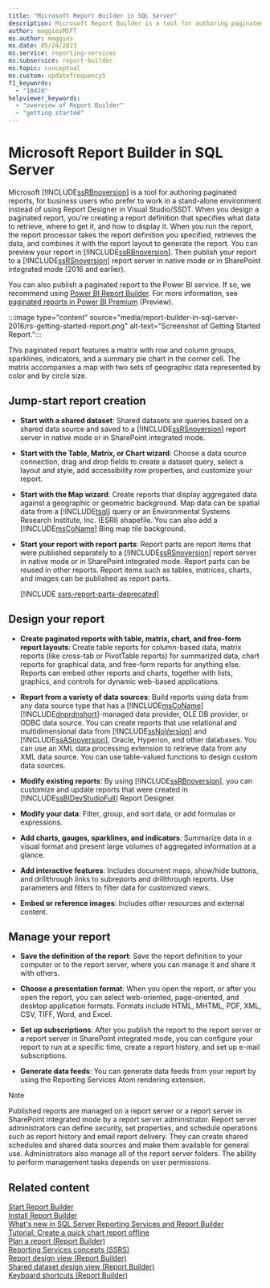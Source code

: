 ```yaml
---
title: "Microsoft Report Builder in SQL Server"
description: Microsoft Report Builder is a tool for authoring paginated reports for SQL Server Reporting Services and Power BI Report Server. To create a report, you specify data to retrieve, where to get it, and how to display it.
author: maggiesMSFT
ms.author: maggies
ms.date: 05/24/2023
ms.service: reporting-services
ms.subservice: report-builder
ms.topic: conceptual
ms.custom: updatefrequency5
f1_keywords:
  - "10428"
helpviewer_keywords:
  - "overview of Report Builder"
  - "getting started"
---
```

# Microsoft Report Builder in SQL Server

Microsoft [!INCLUDE[ssRBnoversion](../../includes/ssrbnoversion.md)] is a tool for authoring paginated reports, for business users who prefer to work in a stand-alone environment instead of using Report Designer in Visual Studio/SSDT. When you design a paginated report, you're creating a report definition that specifies what data to retrieve, where to get it, and how to display it. When you run the report, the report processor takes the report definition you specified, retrieves the data, and combines it with the report layout to generate the report. You can preview your report in [!INCLUDE[ssRBnoversion](../../includes/ssrbnoversion.md)]. Then publish your report to a [!INCLUDE[ssRSnoversion](../../includes/ssrsnoversion-md.md)] report server in native mode or in SharePoint integrated mode (2016 and earlier).

You can also publish a paginated report to the Power BI service. If so, we recommend using [Power BI Report Builder](/power-bi/paginated-reports/report-builder-power-bi). For more information, see [paginated reports in Power BI Premium](/power-bi/paginated-reports-report-builder-power-bi) (Preview).

:::image type="content" source="media/report-builder-in-sql-server-2016/rs-getting-started-report.png" alt-text="Screenshot of Getting Started Report.":::

This paginated report features a matrix with row and column groups, sparklines, indicators, and a summary pie chart in the corner cell. The matrix accompanies a map with two sets of geographic data represented by color and by circle size.

## <a id="JumpStartReptCreation"></a> Jump-start report creation

- **Start with a shared dataset**: Shared datasets are queries based on a shared data source and saved to a [!INCLUDE[ssRSnoversion](../../includes/ssrsnoversion-md.md)] report server in native mode or in SharePoint integrated mode.

- **Start with the Table, Matrix, or Chart wizard**: Choose a data source connection, drag and drop fields to create a dataset query, select a layout and style, add accessibility row properties, and customize your report.

- **Start with the Map wizard**: Create reports that display aggregated data against a geographic or geometric background. Map data can be spatial data from a [!INCLUDE[tsql](../../includes/tsql-md.md)] query or an Environmental Systems Research Institute, Inc. (ESRI) shapefile. You can also add a [!INCLUDE[msCoName](../../includes/msconame-md.md)] Bing map tile background.

- **Start your report with report parts**: Report parts are report items that were published separately to a [!INCLUDE[ssRSnoversion](../../includes/ssrsnoversion-md.md)] report server in native mode or  in SharePoint integrated mode. Report parts can be reused in other reports. Report items such as tables, matrices, charts, and images can be published as report parts.

    [!INCLUDE [ssrs-report-parts-deprecated](../../includes/ssrs-report-parts-deprecated.md)]

## <a id="DesignRept"></a> Design your report

- **Create paginated reports with table, matrix, chart, and free-form report layouts**: Create table reports for column-based data, matrix reports (like cross-tab or PivotTable reports) for summarized data, chart reports for graphical data, and free-form reports for anything else. Reports can embed other reports and charts, together with lists, graphics, and controls for dynamic web-based applications.

- **Report from a variety of data sources**: Build reports using data from any data source type that has a [!INCLUDE[msCoName](../../includes/msconame-md.md)] [!INCLUDE[dnprdnshort](../../includes/dnprdnshort-md.md)]-managed data provider, OLE DB provider, or ODBC data source. You can create reports that use relational and multidimensional data from [!INCLUDE[ssNoVersion](../../includes/ssnoversion-md.md)] and [!INCLUDE[ssASnoversion](../../includes/ssasnoversion-md.md)], Oracle, Hyperion, and other databases. You can use an XML data processing extension to retrieve data from any XML data source. You can use table-valued functions to design custom data sources.

- **Modify existing reports**: By using [!INCLUDE[ssRBnoversion](../../includes/ssrbnoversion.md)], you can customize and update reports that were created in [!INCLUDE[ssBIDevStudioFull](../../includes/ssbidevstudiofull-md.md)] Report Designer.

- **Modify your data**: Filter, group, and sort data, or add formulas or expressions.

- **Add charts, gauges, sparklines, and indicators**: Summarize data in a visual format and present large volumes of aggregated information at a glance.

- **Add interactive features**: Includes document maps, show/hide buttons, and drillthrough links to subreports and drillthrough reports. Use parameters and filters to filter data for customized views.

- **Embed or reference images**: Includes other resources and external content.

## <a id="ManageRpt"></a> Manage your report

- **Save the definition of the report**: Save the report definition to your computer or to the report server, where you can manage it and share it with others.

- **Choose a presentation format**: When you open the report, or after you open the report, you can select web-oriented, page-oriented, and desktop application formats. Formats include HTML, MHTML, PDF, XML, CSV, TIFF, Word, and Excel.

- **Set up subscriptions**: After you publish the report to the report server or a report server in SharePoint integrated mode, you can configure your report to run at a specific time, create a report history, and set up e-mail subscriptions.

- **Generate data feeds**: You can generate data feeds from your report by using the Reporting Services Atom rendering extension.

> [!NOTE]  
> Published reports are managed on a report server or a report server in SharePoint integrated mode by a report server administrator. Report server administrators can define security, set properties, and schedule operations such as report history and email report delivery. They can create shared schedules and shared data sources and make them available for general use. Administrators also manage all of the report server folders. The ability to perform management tasks depends on user permissions.

## Related content

[Start Report Builder](../../reporting-services/report-builder/start-report-builder.md)  
[Install Report Builder](../../reporting-services/install-windows/install-report-builder.md)  
[What's new in SQL Server Reporting Services and Report Builder](~/reporting-services/what-s-new-in-sql-server-reporting-services-ssrs.md)  
[Tutorial: Create a quick chart report offline](../../reporting-services/report-builder/tutorial-create-a-quick-chart-report-offline-report-builder.md)  
[Plan a report (Report Builder)](../../reporting-services/report-design/planning-a-report-report-builder.md)  
[Reporting Services concepts (SSRS)](../reporting-services-concepts-ssrs.md)  
[Report design view (Report Builder)](../../reporting-services/report-builder/report-design-view-report-builder.md)  
[Shared dataset design view (Report Builder)](../../reporting-services/report-builder/shared-dataset-design-view-report-builder.md)  
[Keyboard shortcuts (Report Builder)](../../reporting-services/report-builder/keyboard-shortcuts-report-builder.md)  